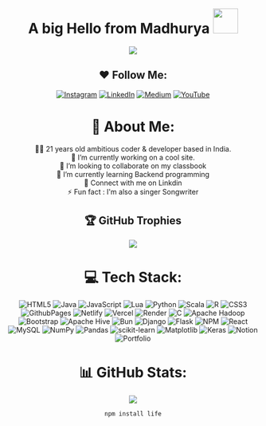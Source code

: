 <h1  align="center"> A big Hello from Madhurya <img src="https://emojis.slackmojis.com/emojis/images/1577305505/7373/hand_wave.gif?1577305505" width="50" /> </h1> 

<div id="header" align="center">

![](https://quotes-github-readme.vercel.app/api?type=horizontal&theme=light)

## ♥️ Follow Me:
[![Instagram](https://img.shields.io/badge/Instagram-%23E4405F.svg?logo=Instagram&logoColor=white)](https://instagram.com/madhuryahait) [![LinkedIn](https://img.shields.io/badge/LinkedIn-%230077B5.svg?logo=linkedin&logoColor=white)](https://linkedin.com/in/madhuryahait) [![Medium](https://img.shields.io/badge/Medium-12100E?logo=medium&logoColor=white)](https://medium.com/@haitmadhurya) [![YouTube](https://img.shields.io/badge/YouTube-%23FF0000.svg?logo=YouTube&logoColor=white)](https://youtube.com/@mxdyofficial) 

# 💫 About Me:
👋🏻 21 years old ambitious coder & developer based in India.<br>
🔭 I’m currently working on a cool site.<br>👯 I’m looking to collaborate on my classbook<br>🌱 I’m currently learning Backend programming<br>💬 Connect with me on Linkdin<br>⚡ Fun fact : I'm also a singer Songwriter



</div>

</div>

<div id="header" align="center">

## 🏆 GitHub Trophies
![](https://github-profile-trophy.vercel.app/?username=MADHURYAHAIT&theme=darkhub&no-frame=false&no-bg=false&margin-w=4)


# 💻 Tech Stack:
![HTML5](https://img.shields.io/badge/html5-%23E34F26.svg?style=for-the-badge&logo=html5&logoColor=white) ![Java](https://img.shields.io/badge/java-%23ED8B00.svg?style=for-the-badge&logo=openjdk&logoColor=white) ![JavaScript](https://img.shields.io/badge/javascript-%23323330.svg?style=for-the-badge&logo=javascript&logoColor=%23F7DF1E) ![Lua](https://img.shields.io/badge/lua-%232C2D72.svg?style=for-the-badge&logo=lua&logoColor=white) ![Python](https://img.shields.io/badge/python-3670A0?style=for-the-badge&logo=python&logoColor=ffdd54) ![Scala](https://img.shields.io/badge/scala-%23DC322F.svg?style=for-the-badge&logo=scala&logoColor=white) ![R](https://img.shields.io/badge/r-%23276DC3.svg?style=for-the-badge&logo=r&logoColor=white) ![CSS3](https://img.shields.io/badge/css3-%231572B6.svg?style=for-the-badge&logo=css3&logoColor=white) ![GithubPages](https://img.shields.io/badge/github%20pages-121013?style=for-the-badge&logo=github&logoColor=white) ![Netlify](https://img.shields.io/badge/netlify-%23000000.svg?style=for-the-badge&logo=netlify&logoColor=#00C7B7) ![Vercel](https://img.shields.io/badge/vercel-%23000000.svg?style=for-the-badge&logo=vercel&logoColor=white) ![Render](https://img.shields.io/badge/Render-%46E3B7.svg?style=for-the-badge&logo=render&logoColor=white) ![C](https://img.shields.io/badge/c-%2300599C.svg?style=for-the-badge&logo=c&logoColor=white) ![Apache Hadoop](https://img.shields.io/badge/Apache%20Hadoop-66CCFF?style=for-the-badge&logo=apachehadoop&logoColor=black) ![Bootstrap](https://img.shields.io/badge/bootstrap-%238511FA.svg?style=for-the-badge&logo=bootstrap&logoColor=white) ![Apache Hive](https://img.shields.io/badge/Apache%20Hive-FDEE21?style=for-the-badge&logo=apachehive&logoColor=black) ![Bun](https://img.shields.io/badge/Bun-%23000000.svg?style=for-the-badge&logo=bun&logoColor=white) ![Django](https://img.shields.io/badge/django-%23092E20.svg?style=for-the-badge&logo=django&logoColor=white) ![Flask](https://img.shields.io/badge/flask-%23000.svg?style=for-the-badge&logo=flask&logoColor=white) ![NPM](https://img.shields.io/badge/NPM-%23CB3837.svg?style=for-the-badge&logo=npm&logoColor=white) ![React](https://img.shields.io/badge/react-%2320232a.svg?style=for-the-badge&logo=react&logoColor=%2361DAFB) ![MySQL](https://img.shields.io/badge/mysql-%2300000f.svg?style=for-the-badge&logo=mysql&logoColor=white) ![NumPy](https://img.shields.io/badge/numpy-%23013243.svg?style=for-the-badge&logo=numpy&logoColor=white) ![Pandas](https://img.shields.io/badge/pandas-%23150458.svg?style=for-the-badge&logo=pandas&logoColor=white) ![scikit-learn](https://img.shields.io/badge/scikit--learn-%23F7931E.svg?style=for-the-badge&logo=scikit-learn&logoColor=white) ![Matplotlib](https://img.shields.io/badge/Matplotlib-%23ffffff.svg?style=for-the-badge&logo=Matplotlib&logoColor=black) ![Keras](https://img.shields.io/badge/Keras-%23D00000.svg?style=for-the-badge&logo=Keras&logoColor=white) ![Notion](https://img.shields.io/badge/Notion-%23000000.svg?style=for-the-badge&logo=notion&logoColor=white) ![Portfolio](https://img.shields.io/badge/Portfolio-%23000000.svg?style=for-the-badge&logo=firefox&logoColor=#FF7139)

# 📊 GitHub Stats:
![](https://github-readme-streak-stats.herokuapp.com/?user=MADHURYAHAIT&theme=dark&hide_border=false)<br/>


    npm install life

</div>
  
  </div>
